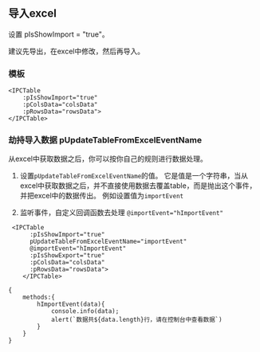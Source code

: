 ## 导入excel

设置 pIsShowImport = "true"。

建议先导出，在excel中修改，然后再导入。

### 模板
```
<IPCTable
    :pIsShowImport="true"
    :pColsData="colsData"
    :pRowsData="rowsData">
</IPCTable>
```

###  劫持导入数据 pUpdateTableFromExcelEventName

从excel中获取数据之后，你可以按你自己的规则进行数据处理。
1. 设置`pUpdateTableFromExcelEventName`的值。
它是值是一个字符串，当从excel中获取数据之后，并不直接使用数据去覆盖table，而是抛出这个事件，并把excel中的数据传出。 例如设置值为`importEvent`

2. 监听事件，自定义回调函数去处理
`@importEvent="hImportEvent"`

```
 <IPCTable
      :pIsShowImport="true"
      pUpdateTableFromExcelEventName="importEvent"
      @importEvent="hImportEvent"
      :pIsShowExport="true"
      :pColsData="colsData"
      :pRowsData="rowsData">
    </IPCTable>
```

```
{
    methods:{
        hImportEvent(data){
            console.info(data);
            alert(`数据共${data.length}行，请在控制台中查看数据`)
        }
    }
}
```

